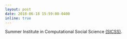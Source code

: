 ```yaml
---
layout: post
date: 2018-06-18 15:59:00-0400
inline: true
---
```


Summer Institute in Computational Social Science [(SICSS)](https://compsocialscience.github.io/summer-institute/2018/).